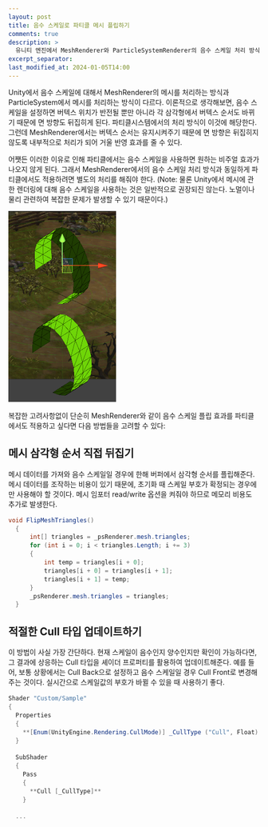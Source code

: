 ```yaml
---
layout: post
title: 음수 스케일로 파티클 메시 플립하기
comments: true  
description: >
  유니티 엔진에서 MeshRenderer와 ParticleSystemRenderer의 음수 스케일 처리 방식은 다름을 이해한다.
excerpt_separator:
last_modified_at: 2024-01-05T14:00
---
```


Unity에서 음수 스케일에 대해서 MeshRenderer의 메시를 처리하는 방식과 ParticleSystem에서 메시를 처리하는 방식이 다르다. 이론적으로 생각해보면, 음수 스케일을 설정하면 버텍스 위치가 반전될 뿐만 아니라 각 삼각형에서 버텍스 순서도 바뀌기 때문에 면 방향도 뒤집히게 된다. 파티클시스템에서의 처리 방식이 이것에 해당한다. 그런데 MeshRenderer에서는 버텍스 순서는 유지시켜주기 때문에 면 방향은 뒤집히지 않도록 내부적으로 처리가 되어 거울 반영 효과를 줄 수 있다. 

어쨋든 이러한 이유로 인해 파티클에서는 음수 스케일을 사용하면 원하는 비주얼 효과가 나오지 않게 된다. 그래서 MeshRenderer에서의 음수 스케일 처리 방식과 동일하게 파티클에서도 적용하려면 별도의 처리를 해줘야 한다. (Note: 물론 Unity에서 메시에 관한 렌더링에 대해 음수 스케일을 사용하는 것은 일반적으로 권장되진 않는다. 노멀이나 물리 관련하여 복잡한 문제가 발생할 수 있기 때문이다.)

![Untitled](/assets/img/blog/mesh-flip/mesh-flip.png)

복잡한 고려사항없이 단순히 MeshRenderer와 같이 음수 스케일 플립 효과를 파티클에서도 적용하고 싶다면 다음 방법들을 고려할 수 있다:

## 메시 삼각형 순서 직접 뒤집기

메시 데이터를 가져와 음수 스케일일 경우에 한해 버퍼에서 삼각형 순서를 플립해준다. 메시 데이터를 조작하는 비용이 있기 때문에, 초기화 때 스케일 부호가 확정되는 경우에만 사용해야 할 것이다. 메시 임포터 read/write 옵션을 켜줘야 하므로 메모리 비용도 추가로 발생한다. 

```csharp
void FlipMeshTriangles()
  {
      int[] triangles = _psRenderer.mesh.triangles;
      for (int i = 0; i < triangles.Length; i += 3)
      {
          int temp = triangles[i + 0];
          triangles[i + 0] = triangles[i + 1];
          triangles[i + 1] = temp;
      }
      _psRenderer.mesh.triangles = triangles;
  }
```

## 적절한 Cull 타입 업데이트하기

이 방법이 사실 가장 간단하다. 현재 스케일이 음수인지 양수인지만 확인이 가능하다면, 그 결과에 상응하는 Cull 타입을 셰이더 프로퍼티를 활용하여 업데이트해준다. 예를 들어, 보통 상황에서는 Cull Back으로 설정하고 음수 스케일일 경우 Cull Front로 변경해주는 것이다. 실시간으로 스케일값의 부호가 바뀔 수 있을 때 사용하기 좋다.

```csharp
Shader "Custom/Sample"
{
  Properties 
  {
    **[Enum(UnityEngine.Rendering.CullMode)] _CullType ("Cull", Float) = 2**
  }
  
  SubShader 
  {
    Pass 
    {
      **Cull [_CullType]**
    }

  ...
```


